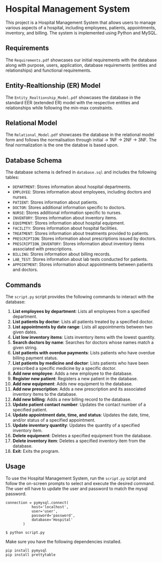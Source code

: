 # Hospital Management System

This project is a Hospital Management System that allows users to manage various aspects of a hospital, including employees, patients, appointments, inventory, and billing. The system is implemented using Python and MySQL.

## Requirements
The `Requirements.pdf` showcases our initial requirements with the database along with purpose, users, application, database requirements (entities and relationships) and functional requirements.

## Entity-Realtionship (ER) Model
The `Entity_Realtionship_Model.pdf` showcases the database in the standard EER (extended ER) model with the respective entities and relationships while following the min-max constraints.

## Relational Model
The `Relational_Model.pdf` showcases the database in the relational model form and follows the normalisation through initial -> 1NF -> 2NF -> 3NF.
The final normalization is the one the databse is based upon.

## Database Schema

The database schema is defined in `database.sql` and includes the following tables:

- `DEPARTMENT`: Stores information about hospital departments.
- `EMPLOYEE`: Stores information about employees, including doctors and nurses.
- `PATIENT`: Stores information about patients.
- `DOCTOR`: Stores additional information specific to doctors.
- `NURSE`: Stores additional information specific to nurses.
- `INVENTORY`: Stores information about inventory items.
- `EQUIPMENT`: Stores information about hospital equipment.
- `FACILITY`: Stores information about hospital facilities.
- `TREATMENT`: Stores information about treatments provided to patients.
- `PRESCRIPTION`: Stores information about prescriptions issued by doctors.
- `PRESCRIPTION_INVENTORY`: Stores information about inventory items associated with prescriptions.
- `BILLING`: Stores information about billing records.
- `LAB_TEST`: Stores information about lab tests conducted for patients.
- `APPOINTMENT`: Stores information about appointments between patients and doctors.

## Commands

The `script.py` script provides the following commands to interact with the database:

1. **List employees by department**: Lists all employees from a specified department.
2. **List patients by doctor**: Lists all patients treated by a specified doctor.
3. **List appointments by date range**: Lists all appointments between two given dates.
4. **List low inventory items**: Lists inventory items with the lowest quantity.
5. **Search doctors by name**: Searches for doctors whose names match a given string.
6. **List patients with overdue payments**: Lists patients who have overdue billing payment status.
7. **List patients by medicine and doctor**: Lists patients who have been prescribed a specific medicine by a specific doctor.
8. **Add new employee**: Adds a new employee to the database.
9. **Register new patient**: Registers a new patient in the database.
10. **Add new equipment**: Adds new equipment to the database.
11. **Add new prescription**: Adds a new prescription and its associated inventory items to the database.
12. **Add new billing**: Adds a new billing record to the database.
13. **Update patient contact number**: Updates the contact number of a specified patient.
14. **Update appointment date, time, and status**: Updates the date, time, and/or status of a specified appointment.
15. **Update inventory quantity**: Updates the quantity of a specified inventory item.
16. **Delete equipment**: Deletes a specified equipment from the database.
17. **Delete inventory item**: Deletes a specified inventory item from the database.
18. **Exit**: Exits the program.

## Usage

To use the Hospital Management System, run the `script.py` script and follow the on-screen prompts to select and execute the desired command.
The user eill have to update the user and password to match the mysql password.
```
connection = pymysql.connect(
            host='localhost',
            user='user',
            password='password',
            database='Hospital'
        )
```

```
$ python script.py
```

Make sure you have the following dependencies installed.
```
pip install pymysql
pip install prettytable
```
